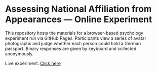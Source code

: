 # Assessing National Affiliation from Appearances — Online Experiment

This repository hosts the materials for a browser-based psychology experiment run via GitHub Pages. Participants view a series of avatar photographs and judge whether each person could hold a German passport. Binary responses are given by keyboard and collected anonymously.

Live experiment: <a href="https://miladrouygari.github.io/Jspsych_Avatar_Survey/" target="_blank">Click here</a>
